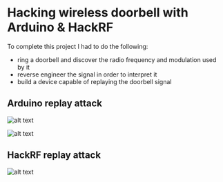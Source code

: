 # Hacking wireless doorbell with Arduino & HackRF

To complete this project I had to do the following:
- ring a doorbell and discover the radio frequency and modulation used by it
- reverse engineer the signal in order to interpret it
- build a device capable of replaying the doorbell signal 

## Arduino replay attack

![alt text](https://github.com/avukov02/Hacking-Wireless-Doorbell-With-Arduino-HackRF/blob/master/arduinoattack.png)


![alt text](https://github.com/avukov02/Hacking-Wireless-Doorbell-With-Arduino-HackRF/blob/master/arduinoscheme.png)

## HackRF replay attack

![alt text](https://github.com/avukov02/Hacking-Wireless-Doorbell-With-Arduino-HackRF/blob/master/hackrfreplayattack.png)


